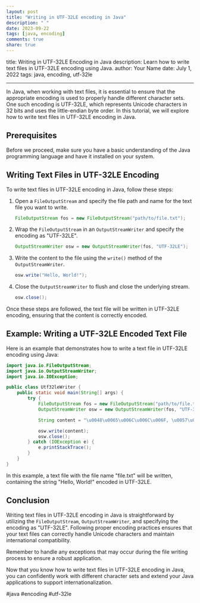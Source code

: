 ```yaml
---
layout: post
title: "Writing in UTF-32LE encoding in Java"
description: " "
date: 2023-09-22
tags: [java, encoding]
comments: true
share: true
---
```


title: Writing in UTF-32LE Encoding in Java
description: Learn how to write text files in UTF-32LE encoding using Java.
author: Your Name
date: July 1, 2022
tags: java, encoding, utf-32le

---

In Java, when working with text files, it is essential to ensure that the appropriate encoding is used to properly handle different character sets. One such encoding is UTF-32LE, which represents Unicode characters in 32 bits and uses the little-endian byte order. In this tutorial, we will explore how to write text files in UTF-32LE encoding in Java.

## Prerequisites

Before we proceed, make sure you have a basic understanding of the Java programming language and have it installed on your system.

## Writing Text Files in UTF-32LE Encoding

To write text files in UTF-32LE encoding in Java, follow these steps:

1. Open a `FileOutputStream` and specify the file path and name for the text file you want to write.

    ```java
    FileOutputStream fos = new FileOutputStream("path/to/file.txt");
    ```

2. Wrap the `FileOutputStream` in an `OutputStreamWriter` and specify the encoding as "UTF-32LE".

    ```java
    OutputStreamWriter osw = new OutputStreamWriter(fos, "UTF-32LE");
    ```

3. Write the content to the file using the `write()` method of the `OutputStreamWriter`.

    ```java
    osw.write("Hello, World!");
    ```

4. Close the `OutputStreamWriter` to flush and close the underlying stream.

    ```java
    osw.close();
    ```

Once these steps are followed, the text file will be written in UTF-32LE encoding, ensuring that the content is correctly encoded.

## Example: Writing a UTF-32LE Encoded Text File

Here is an example that demonstrates how to write a text file in UTF-32LE encoding using Java:

```java
import java.io.FileOutputStream;
import java.io.OutputStreamWriter;
import java.io.IOException;

public class Utf32leWriter {
    public static void main(String[] args) {
        try {
            FileOutputStream fos = new FileOutputStream("path/to/file.txt");
            OutputStreamWriter osw = new OutputStreamWriter(fos, "UTF-32LE");

            String content = "\u0048\u0065\u006C\u006C\u006F, \u0057\u006F\u0072\u006C\u0064!"; // "Hello, World!"

            osw.write(content);
            osw.close();
        } catch (IOException e) {
            e.printStackTrace();
        }
    }
}
```

In this example, a text file with the file name "file.txt" will be written, containing the string "Hello, World!" encoded in UTF-32LE.

## Conclusion

Writing text files in UTF-32LE encoding in Java is straightforward by utilizing the `FileOutputStream`, `OutputStreamWriter`, and specifying the encoding as "UTF-32LE". Following proper encoding practices ensures that your text files can correctly handle Unicode characters and maintain international compatibility.

Remember to handle any exceptions that may occur during the file writing process to ensure a robust application.

Now that you know how to write text files in UTF-32LE encoding in Java, you can confidently work with different character sets and extend your Java applications to support internationalization.

#java #encoding #utf-32le